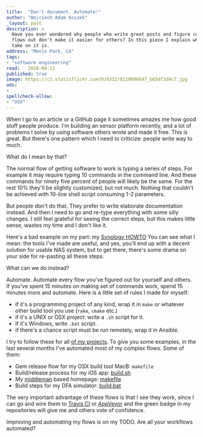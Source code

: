 ```yaml
---
title:	"Don't document. Automate!"
author: "Wojciech Adam Koszek"
_layout: post
description: >
  Have you ever wondered why people who write great posts and figure complex
  flows out don't make it easier for others? In this piece I explain what my
  take on it is.
address: "Menlo Park, CA"
tags:
- "software engineering"
read:	2016-04-11
published: true
image: https://c1.staticflickr.com/9/8332/8120096647_b65df3d4c7.jpg
ads:
- 
spellcheck-allow:
- "OSX"
---
```


When I go to an article or a GitHub page it sometimes amazes me how good
stuff people produce. I'm building an sensor platform recently, and a lot of
problems I solve by using software others wrote and made it free. This
is great. But there's one pattern which I need to criticize: people write
way to much.

What do I mean by that?

The normal flow of getting software to work is typing a series of steps. For
example it may require typing 10 commands in the command line. And these
commands for ninety five percent of people will likely be the same.
For the rest 10% they'll be
slightly customized, but not much. Nothing that couldn't be achieved with
10-line shell script consuming 1-2 parameters.

But people don't do that. They prefer to write elaborate documentation
instead. And then I need to go and re-type everything with some silly
changes. I still feel grateful for seeing the correct steps, but this makes
little sense, wastes my time and I don't like it.

Here's a bad example on my part: my [Synology HOWTO][1] You can see what I
mean: the tools I've made are useful, and yes, you'll end up with a decent
solution for usable NAS system, but to get there, there's some drama on your
side for re-pasting all these steps.

What can we do instead?

Automate. Automate every flow you've figured out for yourself and others. If
you've spent 15 minutes on making set of commands work, spend 15 minutes
more and automate. Here is a little set of rules I made for myself:

- if it's a programming project of any kind, wrap it in `make` or whatever
  other build tool you use (`rake`, `cmake` etc.)
- if it's a UNIX or OSX project: write a `.sh` script for it.
- if it's Windows, write `.bat` script.
- if there's a chance script must be run remotely, wrap it in Ansible.

I try to follow these for all [of my projects][2]. To give you some
examples, in the last several months I've automated most of my complex
flows. Some of them:

- Gem release flow for my OSX build tool MacB: `makefile`
- Build/release process for my iOS app: [build.sh][3]
- My [middleman][4] based homepage: [makefile][5]
- Build steps for my DFA simulator: [build.bat][6]

The very important advantage of these flows is that I see they work, since I
can go and wire them to [Travis CI][7] or [AppVeyor][8] and the green badge
in my repositories will give me and others vote of confidence.

Improving and automating my flows is on my TODO. Are all your workflows
automated?

[1]:	https://github.com/wkoszek/synology
[2]:	https://github.com/wkoszek
[3]:	https://github.com/wkoszek/sensorama-ios/blob/master/build.sh
[4]:	https://middlemanapp.com/
[5]:	https://github.com/wkoszek/me/blob/master/makefile
[6]:	https://github.com/wkoszek/flviz/blob/master/build.bat
[7]:	https://travis-ci.org/
[8]:	https://www.appveyor.com/
